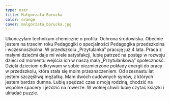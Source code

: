 ```yaml
---
type: user
title: Małgorzata Borucka
color: orange
cover: malgorzata_borucka.jpg
---
```


Ukończyłam technikum chemiczne o profilu: Ochrona środowiska.
Obecnie jestem na trzecim roku Pedagogiki o specjalności Pedagogika przedszkolna i wczesnoszkolna.
W przedszkolu „Przytulanka” pracuję już 4 lata. Praca z małymi dziećmi daje mi wiele satysfakcji, lubię patrzeć na postęp w rozwoju dzieci od momentu wejścia ich w naszą małą „Przytulankową” społeczność.
Dzięki dzieciom odkrywam w sobie niezmierzone pokłady energii do pracy w przedszkolu, która stała się moim przeznaczeniem.
Od szesnastu lat jestem szczęśliwą mężatką. Mam dwóch cudownych synów, z których jestem bardzo dumna.
Lubię spędzać czas z moją rodziną, chodzić na wspólne spacery i jeździć na rowerze. W wolnej chwili lubię czytać książki i układać puzzle.
